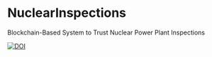 # NuclearInspections
Blockchain-Based System to Trust Nuclear Power Plant Inspections

[![DOI](https://zenodo.org/badge/198452515.svg)](https://zenodo.org/badge/latestdoi/198452515)

